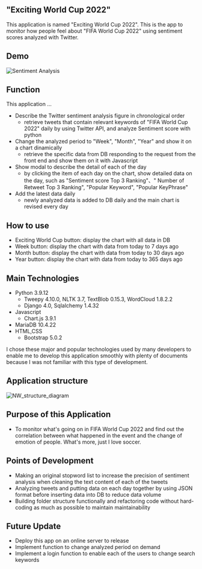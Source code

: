 ## "Exciting World Cup 2022"
This application is named "Exciting World Cup 2022". 
This is the app to monitor how people feel about "FIFA World Cup 2022" using sentiment scores analyzed with Twitter.

## Demo
![Sentiment Analysis](https://user-images.githubusercontent.com/79392148/193696046-41974f30-184b-4dfb-9808-28e94f518654.gif)

## Function
This application ...
- Describe the Twitter sentiment analysis figure in chronological order
    * retrieve tweets that contain relevant keywords of "FIFA World Cup 2022" daily by using Twitter API, and analyze Sentiment score with python
- Change the analyzed period to "Week", "Month", "Year" and show it on a chart dinamically
    * retrieve the specific data from DB responding to the request from the front end and show them on it with Javascript
- Show modal to describe the detail of each of the day
    * by clicking the item of each day on the chart, show detailed data on the day, such as "Sentiment score Top 3 Ranking"、" Number of Retweet Top 3 Ranking", "Popular Keyword", "Popular KeyPhrase"
- Add the latest data daily
    * newly analyzed data is added to DB daily and the main chart is revised every day

## How to use
- Exciting World Cup button: display the chart with all data in DB
- Week button: display the chart with data from today to 7 days ago
- Month button: display the chart with data from today to 30 days ago
- Year button: display the chart with data from today to 365 days ago

## Main Technologies
- Python 3.9.12
    * Tweepy 4.10.0, NLTK 3.7, TextBlob 0.15.3, WordCloud 1.8.2.2
    * Django 4.0, Sqlalchemy 1.4.32
- Javascript
    * Chart.js 3.9.1
- MariaDB 10.4.22
- HTML,CSS
    * Bootstrap 5.0.2

I chose these major and popular technologies used by many developers to enable me to develop this application smoothly with plenty of documents because I was not familiar with this type of development.

## Application structure
![NW_structure_diagram](https://user-images.githubusercontent.com/79392148/188246316-74ede826-b020-4a6f-8940-bbd247229ec7.png)
## Purpose of this Application
- To monitor what's going on in FIFA World Cup 2022 and find out the correlation between what happened in the event and the change of emotion of people. What's more, just I love soccer.

## Points of Development
- Making an original stopword list to increase the precision of sentiment analysis when cleaning the text content of each of the tweets
- Analyzing tweets and putting data on each day together by using JSON format before inserting data into DB to reduce data volume
- Building folder structure functionally and refactoring code without hard-coding as much as possible to maintain maintainability
## Future Update
- Deploy this app on an online server to release 
- Implement function to change analyzed period on demand
- Implement a login function to enable each of the users to change search keywords
